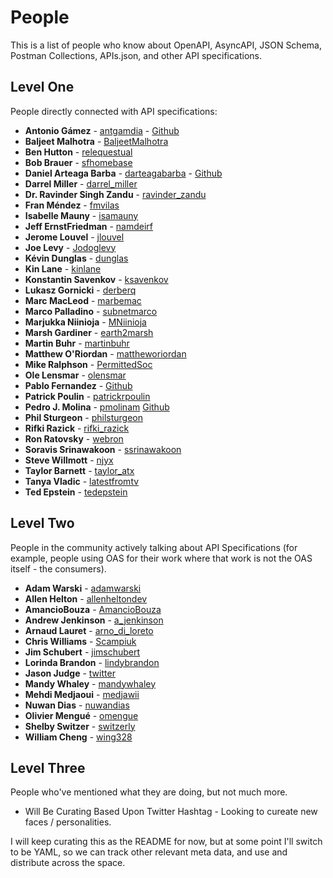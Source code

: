 # People
This is a list of people who know about OpenAPI, AsyncAPI, JSON Schema, Postman Collections, APIs.json, and other API specifications.

## Level One
People directly connected with API specifications:

- **Antonio Gámez** - [antgamdia](https://twitter.com/antgamdia) - [Github](https://github.com/antgamdia)
- **Baljeet Malhotra** - [BaljeetMalhotra](https://twitter.com/BaljeetMalhotra)
- **Ben Hutton** - [relequestual](https://twitter.com/relequestual)
- **Bob Brauer** - [sfhomebase](https://twitter.com/sfhomebase)
- **Daniel Arteaga Barba** - [darteagabarba](https://twitter.com/darteagabarba) - [Github](https://github.com/dani8art)
- **Darrel Miller** - [darrel_miller](https://twitter.com/darrel_miller)
- **Dr. Ravinder Singh Zandu** - [ravinder_zandu](https://twitter.com/ravinder_zandu)
- **Fran Méndez** - [fmvilas](https://twitter.com/fmvilas)
- **Isabelle Mauny** - [isamauny](https://twitter.com/isamauny)
- **Jeff ErnstFriedman** - [namdeirf](https://twitter.com/namdeirf)
- **Jerome Louvel** - [jlouvel](https://twitter.com/jlouvel)
- **Joe Levy** - [Jodoglevy](https://twitter.com/Jodoglevy)
- **Kévin Dunglas** - [dunglas](https://twitter.com/dunglas)
- **Kin Lane** - [kinlane](https://twitter.com/kinlane)
- **Konstantin Savenkov** - [ksavenkov](https://twitter.com/ksavenkov)
- **Lukasz Gornicki** - [derberq](https://twitter.com/derberq)
- **Marc MacLeod** - [marbemac](https://twitter.com/marbemac)
- **Marco Palladino** - [subnetmarco](https://twitter.com/subnetmarco)
- **Marjukka Niinioja** - [MNiinioja](https://twitter.com/MNiinioja)
- **Marsh Gardiner** - [earth2marsh](https://twitter.com/earth2marsh)
- **Martin Buhr** - [martinbuhr](https://twitter.com/martinbuhr)
- **Matthew O'Riordan** - [mattheworiordan](https://twitter.com/mattheworiordan)
- **Mike Ralphson** - [PermittedSoc](https://twitter.com/PermittedSoc)
- **Ole Lensmar** - [olensmar](https://twitter.com/olensmar)
- **Pablo Fernandez** - [Github](https://github.com/pafmon)
- **Patrick Poulin** - [patrickrpoulin](https://twitter.com/patrickrpoulin)
- **Pedro J. Molina** - [pmolinam](https://twitter.com/pmolinam) [Github](https://github.com/pjmolina)
- **Phil Sturgeon** - [philsturgeon](https://twitter.com/philsturgeon)
- **Rifki Razick** - [rifki_razick](https://twitter.com/rifki_razick)
- **Ron Ratovsky** - [webron](https://twitter.com/webron)
- **Soravis Srinawakoon** - [ssrinawakoon](https://twitter.com/ssrinawakoon)
- **Steve Willmott** - [njyx](https://twitter.com/njyx)
- **Taylor Barnett** - [taylor_atx](https://twitter.com/taylor_atx)
- **Tanya Vladic** - [latestfromtv](https://twitter.com/latestfromtv)
- **Ted Epstein** - [tedepstein](https://twitter.com/tedepstein)

## Level Two
People in the community actively talking about API Specifications (for example, people using OAS for their work where that work is not the OAS itself - the consumers).

- **Adam Warski** - [adamwarski](https://twitter.com/adamwarski)
- **Allen Helton** - [allenheltondev](https://twitter.com/allenheltondev)
- **AmancioBouza** - [AmancioBouza](https://twitter.com/AmancioBouza)
- **Andrew Jenkinson** - [a_jenkinson](https://twitter.com/a_jenkinson)
- **Arnaud Lauret** - [arno_di_loreto](https://twitter.com/arno_di_loreto)
- **Chris Williams** - [Scampiuk](https://twitter.com/Scampiuk)
- **Jim Schubert** - [jimschubert](https://twitter.com/jimschubert)
- **Lorinda Brandon** - [lindybrandon](https://twitter.com/lindybrandon)
- **Jason Judge** - [twitter](https://twitter.com/JasonDJudge)
- **Mandy Whaley** - [mandywhaley](https://twitter.com/mandywhaley)
- **Mehdi Medjaoui** - [medjawii](https://twitter.com/medjawii)
- **Nuwan Dias** - [nuwandias](https://twitter.com/nuwandias)
- **Olivier Mengué** - [omengue](https://twitter.com/omengue)
- **Shelby Switzer** - [switzerly](https://twitter.com/switzerly)
- **William Cheng** - [wing328](https://twitter.com/wing328)

## Level Three
People who've mentioned what they are doing, but not much more.

- Will Be Curating Based Upon Twitter Hashtag - Looking to cureate new faces / personalities.

I will keep curating this as the README for now, but at some point I'll switch to be YAML, so we can track other relevant meta data, and use and distribute across the space.
